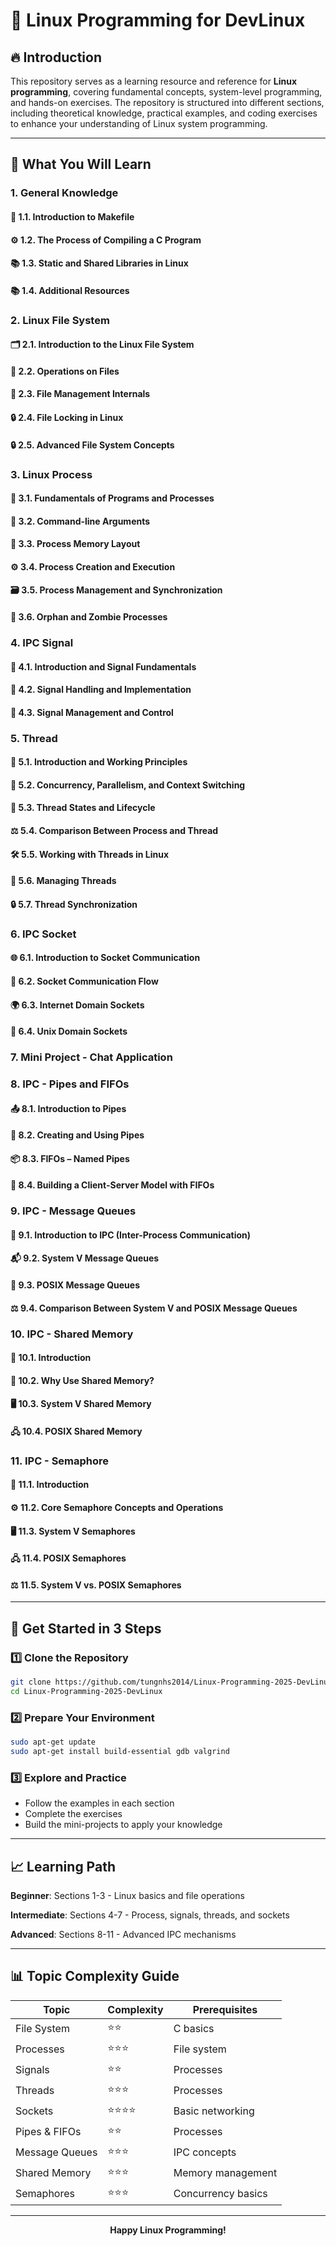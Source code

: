 # 🚀 Linux Programming for DevLinux

## 🔥 Introduction
This repository serves as a learning resource and reference for **Linux programming**, covering fundamental concepts, system-level programming, and hands-on exercises. The repository is structured into different sections, including theoretical knowledge, practical examples, and coding exercises to enhance your understanding of Linux system programming.

---

## 🎯 What You Will Learn

### 1. General Knowledge
#### 📄 **1.1. Introduction to Makefile**
#### ⚙️ **1.2. The Process of Compiling a C Program**
#### 📚 **1.3. Static and Shared Libraries in Linux**
#### 📚 **1.4. Additional Resources**

### 2. Linux File System
#### 🗂️ **2.1. Introduction to the Linux File System**
#### 📝 **2.2. Operations on Files**
#### 📂 **2.3. File Management Internals**
#### 🔒 **2.4. File Locking in Linux**
#### 🔒 **2.5. Advanced File System Concepts**

### 3. Linux Process
#### 🚀 **3.1. Fundamentals of Programs and Processes**
#### 📝 **3.2. Command-line Arguments**
#### 🧠 **3.3. Process Memory Layout**
#### ⚙️ **3.4. Process Creation and Execution**
#### 🗃️ **3.5. Process Management and Synchronization**
#### 👻 **3.6. Orphan and Zombie Processes**

### 4. IPC Signal
#### 📡 **4.1. Introduction and Signal Fundamentals**
#### 🛑 **4.2. Signal Handling and Implementation**
#### 🔑 **4.3. Signal Management and Control**

### 5. Thread
#### 🌟 **5.1. Introduction and Working Principles**
#### 🔄 **5.2. Concurrency, Parallelism, and Context Switching**
#### 🧐 **5.3. Thread States and Lifecycle**
#### ⚖️ **5.4. Comparison Between Process and Thread**
#### 🛠 **5.5. Working with Threads in Linux**
#### 🔧 **5.6. Managing Threads**
#### 🔒 **5.7. Thread Synchronization**

### 6. IPC Socket
#### 🌐 **6.1. Introduction to Socket Communication**
#### 🔄 **6.2. Socket Communication Flow**
#### 🌍 **6.3. Internet Domain Sockets**
#### 🔌 **6.4. Unix Domain Sockets**

### 7. Mini Project - Chat Application

### 8. IPC - Pipes and FIFOs
#### 📤 **8.1. Introduction to Pipes**
#### 🧵 **8.2. Creating and Using Pipes**
#### 📦 **8.3. FIFOs – Named Pipes**
#### 🧩 **8.4. Building a Client-Server Model with FIFOs**

### 9. IPC - Message Queues
#### 💬 **9.1. Introduction to IPC (Inter-Process Communication)**
#### 📬 **9.2. System V Message Queues**
#### 📩 **9.3. POSIX Message Queues**
#### ⚖️ **9.4. Comparison Between System V and POSIX Message Queues**

### 10. IPC - Shared Memory
#### 📘 **10.1. Introduction**
#### 🔑 **10.2. Why Use Shared Memory?**
#### 🖥️ **10.3. System V Shared Memory**
#### 🖧 **10.4. POSIX Shared Memory**

### 11. IPC - Semaphore
#### 🔑 **11.1. Introduction**
#### ⚙️ **11.2. Core Semaphore Concepts and Operations**
#### 🖥️ **11.3. System V Semaphores**
#### 🖧 **11.4. POSIX Semaphores**
#### ⚖️ **11.5. System V vs. POSIX Semaphores**

---

## 🚀 Get Started in 3 Steps  

### 1️⃣ Clone the Repository
```bash
git clone https://github.com/tungnhs2014/Linux-Programming-2025-DevLinux.git
cd Linux-Programming-2025-DevLinux
```

### 2️⃣ Prepare Your Environment
```bash
sudo apt-get update
sudo apt-get install build-essential gdb valgrind
```

### 3️⃣ Explore and Practice
* Follow the examples in each section
* Complete the exercises
* Build the mini-projects to apply your knowledge

---

## 📈 Learning Path

**Beginner**: Sections 1-3 - Linux basics and file operations

**Intermediate**: Sections 4-7 - Process, signals, threads, and sockets

**Advanced**: Sections 8-11 - Advanced IPC mechanisms

---

## 📊 Topic Complexity Guide

| Topic | Complexity | Prerequisites |
|-------|------------|---------------|
| File System | ⭐⭐ | C basics |
| Processes | ⭐⭐⭐ | File system |
| Signals | ⭐⭐ | Processes |
| Threads | ⭐⭐⭐ | Processes |
| Sockets | ⭐⭐⭐⭐ | Basic networking |
| Pipes & FIFOs | ⭐⭐ | Processes |
| Message Queues | ⭐⭐⭐ | IPC concepts |
| Shared Memory | ⭐⭐⭐ | Memory management |
| Semaphores | ⭐⭐⭐ | Concurrency basics |

---

<p align="center">
  <strong>Happy Linux Programming!</strong>
</p>